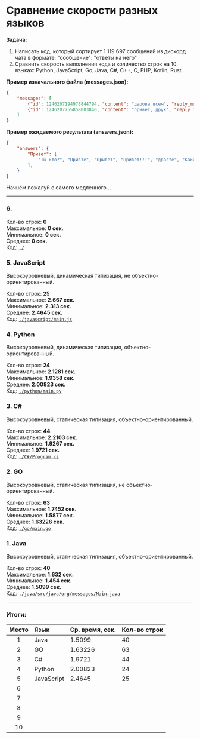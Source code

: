 # Сравнение скорости разных языков
**Задача:** 
1. Написать код, который сортирует 1 119 697 сообщений из дискорд чата в формате: "сообщение": "ответы на него"
2. Сравнить скорость выполнения кода и количество строк на 10 языках: Python, JavaScript, Go, Java, C#, C++, C, PHP, Kotlin, Rust.

**Пример изначального файла (messages.json):**
```json
{
    "messages": [
        {"id": 1246207194978844794, "content": "дарова всем", "reply_message_id": null},
        {"id": 1246207755858083840, "content": "привет, друк", "reply_message_id": 1246207194978844794}, 
    ]
}
```

**Пример ожидаемого результата (answers.json):**
```json
{
    "answers": {
        "Привет": [
            "Ты кто?", "Привте", "Привет", "Привет!!!", "драсте", "Какие люди, здрасьте", "Как дела?", "Darova", "Привет пупсик", "Пока", "Гуттен так", "Мой любимчик", "Хай", "Здрасте", "ку"
        ],
    }
}
```

Начнём пожалуй с самого медленного...

---

### 6. 


Кол-во строк: **0**</br>
Максимальное: **0 сек.**</br>
Минимальное: **0 сек.**</br>
Среднее: **0 сек.**</br>
Код: [`./`]()

### 5. JavaScript
Высокоуровневый, динамическая типизация, не объектно-ориентированный.

Кол-во строк: **25**</br>
Максимальное: **2.667 сек.**</br>
Минимальное: **2.313 сек.**</br>
Среднее: **2.4645 сек.**</br>
Код: [`./javascript/main.js`](https://github.com/yaroniks/Diff-Langs-Code/blob/main/javascript/main.js)

### 4. Python
Высокоуровневый, динамическая типизация, объектно-ориентированный.

Кол-во строк: **24**</br>
Максимальное: **2.1281 сек.**</br>
Минимальное: **1.9358 сек.**</br>
Среднее: **2.00823 сек.**</br>
Код: [`./python/main.py`](https://github.com/yaroniks/Diff-Langs-Code/blob/main/python/main.py)

### 3. C#
Высокоуровневый, статическая типизация, объектно-ориентированный.

Кол-во строк: **44**</br>
Максимальное: **2.2103 сек.**</br>
Минимальное: **1.9267 сек.**</br>
Среднее: **1.9721 сек.**</br>
Код: [`./C#/Program.cs`]()

### 2. GO
Высокоуровневый, статическая типизация, не объектно-ориентированный.

Кол-во строк: **63**</br>
Максимальное: **1.7452 сек.**</br>
Минимальное: **1.5877 сек.**</br>
Среднее: **1.63226 сек.**</br>
Код: [`./go/main.go`](https://github.com/yaroniks/Diff-Langs-Code/blob/main/go/main.go)

### 1. Java
Высокоуровневый, статическая типизация, объектно-ориентированный.

Кол-во строк: **40**</br>
Максимальное: **1.632 сек.**</br>
Минимальное: **1.454 сек.**</br>
Среднее: **1.5099 сек.**</br>
Код: [`./java/src/java/org/messages/Main.java`](https://github.com/yaroniks/Diff-Langs-Code/blob/main/java/src/main/java/org/messages/Main.java)

---

### Итоги:
| Место | Язык       | Ср. время, сек. | Кол-во строк |
|:-----:|:-----------|:----------------|:-------------|
| 1     | Java       | 1.5099          | 40           |
| 2     | GO         | 1.63226         | 63           |
| 3     | C#         | 1.9721          | 44           |
| 4     | Python     | 2.00823         | 24           |
| 5     | JavaScript | 2.4645          | 25           |
| 6     |            |                 |              |
| 7     |            |                 |              |
| 8     |            |                 |              |
| 9     |            |                 |              |
| 10    |            |                 |              |
